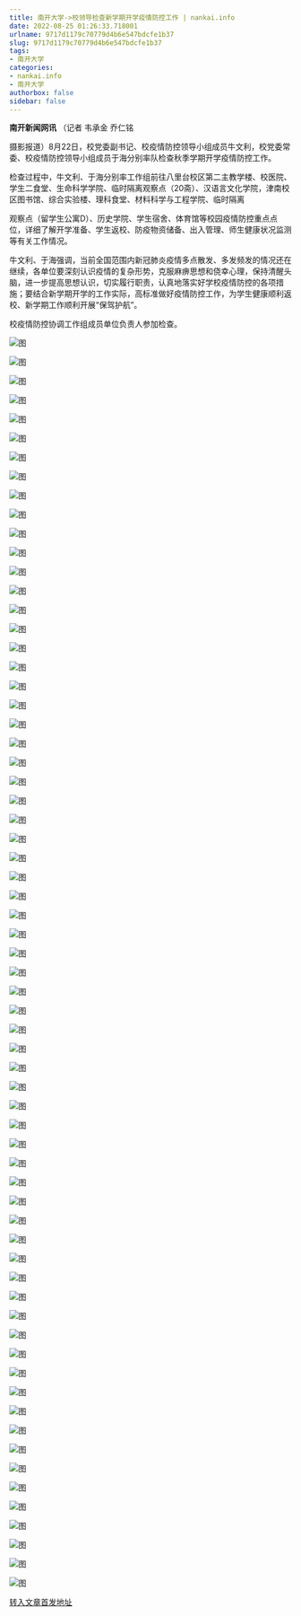 ```yaml
---
title: 南开大学->校领导检查新学期开学疫情防控工作 | nankai.info
date: 2022-08-25 01:26:33.718001
urlname: 9717d1179c70779d4b6e547bdcfe1b37
slug: 9717d1179c70779d4b6e547bdcfe1b37
tags: 
- 南开大学
categories:
- nankai.info
- 南开大学
authorbox: false
sidebar: false
---
```

**南开新闻网讯** （记者 韦承金 乔仁铭

摄影报道）8月22日，校党委副书记、校疫情防控领导小组成员牛文利，校党委常委、校疫情防控领导小组成员于海分别率队检查秋季学期开学疫情防控工作。

检查过程中，牛文利、于海分别率工作组前往八里台校区第二主教学楼、校医院、学生二食堂、生命科学学院、临时隔离观察点（20斋）、汉语言文化学院，津南校区图书馆、综合实验楼、理科食堂、材料科学与工程学院、临时隔离
<!--more-->
观察点（留学生公寓D）、历史学院、学生宿舍、体育馆等校园疫情防控重点点位，详细了解开学准备、学生返校、防疫物资储备、出入管理、师生健康状况监测等有关工作情况。

牛文利、于海强调，当前全国范围内新冠肺炎疫情多点散发、多发频发的情况还在继续，各单位要深刻认识疫情的复杂形势，克服麻痹思想和侥幸心理，保持清醒头脑，进一步提高思想认识，切实履行职责，认真地落实好学校疫情防控的各项措施；要结合新学期开学的工作实际，高标准做好疫情防控工作，为学生健康顺利返校、新学期工作顺利开展“保驾护航”。

校疫情防控协调工作组成员单位负责人参加检查。

![图](http://news.nankai.edu.cn/ywsd/system/2022/08/23/g)

![图](http://news.nankai.edu.cn/ywsd/system/2022/08/23/p)

![图](http://news.nankai.edu.cn/ywsd/system/2022/08/23/j)

![图](http://news.nankai.edu.cn/ywsd/system/2022/08/23/)

![图](http://news.nankai.edu.cn/ywsd/system/2022/08/23/9)

![图](http://news.nankai.edu.cn/ywsd/system/2022/08/23/8)

![图](http://news.nankai.edu.cn/ywsd/system/2022/08/23/e)

![图](http://news.nankai.edu.cn/ywsd/system/2022/08/23/7)

![图](http://news.nankai.edu.cn/ywsd/system/2022/08/23/2)

![图](http://news.nankai.edu.cn/ywsd/system/2022/08/23/3)

![图](http://news.nankai.edu.cn/ywsd/system/2022/08/23/a)

![图](http://news.nankai.edu.cn/ywsd/system/2022/08/23/4)

![图](http://news.nankai.edu.cn/ywsd/system/2022/08/23/_)

![图](http://news.nankai.edu.cn/ywsd/system/2022/08/23/2)

![图](http://news.nankai.edu.cn/ywsd/system/2022/08/23/9)

![图](http://news.nankai.edu.cn/ywsd/system/2022/08/23/3)

![图](http://news.nankai.edu.cn/ywsd/system/2022/08/23/7)

![图](http://news.nankai.edu.cn/ywsd/system/2022/08/23/4)

![图](http://news.nankai.edu.cn/ywsd/system/2022/08/23/0)

![图](http://news.nankai.edu.cn/ywsd/system/2022/08/23/0)

![图](http://news.nankai.edu.cn/ywsd/system/2022/08/23/0)

![图](http://news.nankai.edu.cn/ywsd/system/2022/08/23/3)

![图](http://news.nankai.edu.cn/ywsd/system/2022/08/23/0)

![图](http://news.nankai.edu.cn/ywsd/system/2022/08/23/0)

![图](http://news.nankai.edu.cn/)

![图](http://news.nankai.edu.cn/ywsd/system/2022/08/23/3)

![图](http://news.nankai.edu.cn/ywsd/system/2022/08/23/7)

![图](http://news.nankai.edu.cn/ywsd/system/2022/08/23/4)

![图](http://news.nankai.edu.cn/)

![图](http://news.nankai.edu.cn/ywsd/system/2022/08/23/0)

![图](http://news.nankai.edu.cn/ywsd/system/2022/08/23/0)

![图](http://news.nankai.edu.cn/ywsd/system/2022/08/23/0)

![图](http://news.nankai.edu.cn/)

![图](http://news.nankai.edu.cn/ywsd/system/2022/08/23/3)

![图](http://news.nankai.edu.cn/ywsd/system/2022/08/23/0)

![图](http://news.nankai.edu.cn/ywsd/system/2022/08/23/0)

![图](http://news.nankai.edu.cn/)

![图](http://news.nankai.edu.cn/ywsd/system/2022/08/23/c)

![图](http://news.nankai.edu.cn/ywsd/system/2022/08/23/i)

![图](http://news.nankai.edu.cn/ywsd/system/2022/08/23/p)

![图](http://news.nankai.edu.cn/)

![图](http://news.nankai.edu.cn/ywsd/system/2022/08/23/n)

![图](http://news.nankai.edu.cn/ywsd/system/2022/08/23/c)

![图](http://news.nankai.edu.cn/ywsd/system/2022/08/23/)

![图](http://news.nankai.edu.cn/ywsd/system/2022/08/23/u)

![图](http://news.nankai.edu.cn/ywsd/system/2022/08/23/d)

![图](http://news.nankai.edu.cn/ywsd/system/2022/08/23/e)

![图](http://news.nankai.edu.cn/ywsd/system/2022/08/23/)

![图](http://news.nankai.edu.cn/ywsd/system/2022/08/23/i)

![图](http://news.nankai.edu.cn/ywsd/system/2022/08/23/a)

![图](http://news.nankai.edu.cn/ywsd/system/2022/08/23/k)

![图](http://news.nankai.edu.cn/ywsd/system/2022/08/23/n)

![图](http://news.nankai.edu.cn/ywsd/system/2022/08/23/a)

![图](http://news.nankai.edu.cn/ywsd/system/2022/08/23/n)

![图](http://news.nankai.edu.cn/ywsd/system/2022/08/23/)

![图](http://news.nankai.edu.cn/ywsd/system/2022/08/23/s)

![图](http://news.nankai.edu.cn/ywsd/system/2022/08/23/w)

![图](http://news.nankai.edu.cn/ywsd/system/2022/08/23/e)

![图](http://news.nankai.edu.cn/ywsd/system/2022/08/23/n)

![图](http://news.nankai.edu.cn/)

![图](http://news.nankai.edu.cn/)

![图](http://news.nankai.edu.cn/ywsd/system/2022/08/23/:)

![图](http://news.nankai.edu.cn/ywsd/system/2022/08/23/p)

![图](http://news.nankai.edu.cn/ywsd/system/2022/08/23/t)

![图](http://news.nankai.edu.cn/ywsd/system/2022/08/23/t)

![图](http://news.nankai.edu.cn/ywsd/system/2022/08/23/h)

[转入文章首发地址](http://news.nankai.edu.cn/ywsd/system/2022/08/23/030052483.shtml)